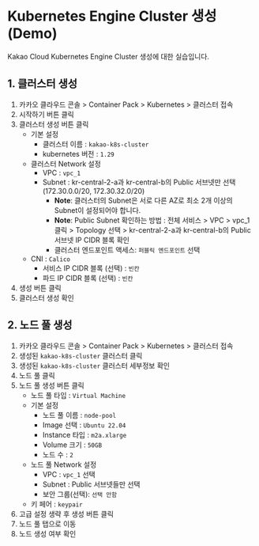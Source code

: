 # Kubernetes Engine Cluster 생성 (Demo)

Kakao Cloud Kubernetes Engine Cluster 생성에 대한 실습입니다.

## 1. 클러스터 생성

1. 카카오 클라우드 콘솔 > Container Pack > Kubernetes > 클러스터 접속
2. 시작하기 버튼 클릭
3. 클러스터 생성 버튼 클릭
   - 기본 설정
     - 클러스터 이름 : `kakao-k8s-cluster`
     - kubernetes 버전 : `1.29`
   - 클러스터 Network 설정
     - VPC : `vpc_1`
     - Subnet : kr-central-2-a과 kr-central-b의 Public 서브넷만 선택(172.30.0.0/20, 172.30.32.0/20)
       - **Note**: 클러스터의 Subnet은 서로 다른 AZ로 최소 2개 이상의 Subnet이 설정되어야 합니다.
       - **Note**: Public Subnet 확인하는 방법 : 전체 서비스 > VPC > vpc_1 클릭 > Topology 선택 >  kr-central-2-a과 kr-central-b의 Public 서브넷 IP CIDR 블록 확인
       - 클러스터 엔드포인트 액세스: `퍼블릭 엔드포인트` 선택
    - CNI : `Calico`
      - 서비스 IP CIDR 블록 (선택) : `빈칸`
      - 파드 IP CIDR 블록 (선택) : `빈칸`
4. 생성 버튼 클릭
5. 클러스터 생성 확인

## 2. 노드 풀 생성

1. 카카오 클라우드 콘솔 > Container Pack > Kubernetes > 클러스터 접속
2. 생성된 `kakao-k8s-cluster` 클러스터 클릭
3. 생성된 `kakao-k8s-cluster` 클러스터 세부정보 확인
4. 노드 풀 클릭
5. 노드 풀 생성 버튼 클릭
   - 노드 풀 타입 : `Virtual Machine`
   - 기본 설정
     - 노드 풀 이름 : `node-pool`
     - Image 선택 : `Ubuntu 22.04`
     - Instance 타입 : `m2a.xlarge`
     - Volume 크기 : `50GB`
     - 노드 수 : `2`
   - 노드 풀 Network 설정
     - VPC : `vpc_1` 선택
     - Subnet : Public 서브넷들만 선택
     - 보안 그룹(선택): `선택 안함`
   - 키 페어 : `keypair`
6. 고급 설정 생략 후 생성 버튼 클릭
7. 노드 풀 탭으로 이동
8. 노드 생성 여부 확인

